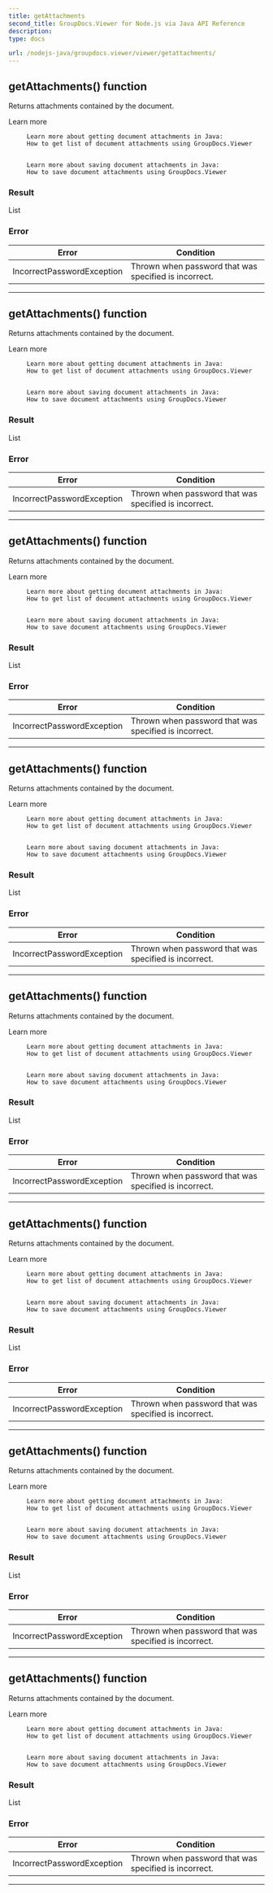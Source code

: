 ```yaml
---
title: getAttachments
second_title: GroupDocs.Viewer for Node.js via Java API Reference
description: 
type: docs

url: /nodejs-java/groupdocs.viewer/viewer/getattachments/
---
```


## getAttachments()  function

 Returns attachments contained by the document.
 

 Learn more
   
     
         Learn more about getting document attachments in Java:
         How to get list of document attachments using GroupDocs.Viewer
     
     
         Learn more about saving document attachments in Java:
         How to save document attachments using GroupDocs.Viewer
     
   
 

### Result
List

### Error

| Error | Condition |
| --- | --- |
 | IncorrectPasswordException | Thrown when password that was specified is incorrect. |


---


## getAttachments()  function

 Returns attachments contained by the document.
 

 Learn more
   
     
         Learn more about getting document attachments in Java:
         How to get list of document attachments using GroupDocs.Viewer
     
     
         Learn more about saving document attachments in Java:
         How to save document attachments using GroupDocs.Viewer
     
   
 

### Result
List

### Error

| Error | Condition |
| --- | --- |
 | IncorrectPasswordException | Thrown when password that was specified is incorrect. |


---


## getAttachments()  function

 Returns attachments contained by the document.
 

 Learn more
   
     
         Learn more about getting document attachments in Java:
         How to get list of document attachments using GroupDocs.Viewer
     
     
         Learn more about saving document attachments in Java:
         How to save document attachments using GroupDocs.Viewer
     
   
 

### Result
List

### Error

| Error | Condition |
| --- | --- |
 | IncorrectPasswordException | Thrown when password that was specified is incorrect. |


---


## getAttachments()  function

 Returns attachments contained by the document.
 

 Learn more
   
     
         Learn more about getting document attachments in Java:
         How to get list of document attachments using GroupDocs.Viewer
     
     
         Learn more about saving document attachments in Java:
         How to save document attachments using GroupDocs.Viewer
     
   
 

### Result
List

### Error

| Error | Condition |
| --- | --- |
 | IncorrectPasswordException | Thrown when password that was specified is incorrect. |


---


## getAttachments()  function

 Returns attachments contained by the document.
 

 Learn more
   
     
         Learn more about getting document attachments in Java:
         How to get list of document attachments using GroupDocs.Viewer
     
     
         Learn more about saving document attachments in Java:
         How to save document attachments using GroupDocs.Viewer
     
   
 

### Result
List

### Error

| Error | Condition |
| --- | --- |
 | IncorrectPasswordException | Thrown when password that was specified is incorrect. |


---


## getAttachments()  function

 Returns attachments contained by the document.
 

 Learn more
   
     
         Learn more about getting document attachments in Java:
         How to get list of document attachments using GroupDocs.Viewer
     
     
         Learn more about saving document attachments in Java:
         How to save document attachments using GroupDocs.Viewer
     
   
 

### Result
List

### Error

| Error | Condition |
| --- | --- |
 | IncorrectPasswordException | Thrown when password that was specified is incorrect. |


---


## getAttachments()  function

 Returns attachments contained by the document.
 

 Learn more
   
     
         Learn more about getting document attachments in Java:
         How to get list of document attachments using GroupDocs.Viewer
     
     
         Learn more about saving document attachments in Java:
         How to save document attachments using GroupDocs.Viewer
     
   
 

### Result
List

### Error

| Error | Condition |
| --- | --- |
 | IncorrectPasswordException | Thrown when password that was specified is incorrect. |


---


## getAttachments()  function

 Returns attachments contained by the document.
 

 Learn more
   
     
         Learn more about getting document attachments in Java:
         How to get list of document attachments using GroupDocs.Viewer
     
     
         Learn more about saving document attachments in Java:
         How to save document attachments using GroupDocs.Viewer
     
   
 

### Result
List

### Error

| Error | Condition |
| --- | --- |
 | IncorrectPasswordException | Thrown when password that was specified is incorrect. |


---


